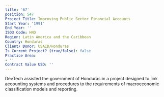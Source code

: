 ```yaml
---
title: '67'
position: 547
Project Title: Improving Public Sector Financial Accounts
Start Year: '1991'
End Year: ''
ISO3 Code: HND
Region: Latin America and the Caribbean
Country: Honduras
Client/ Donor: USAID/Honduras
Is Current Project? (true/false): false
Practice Area:
- ''
Contract Value USD: ''
---
```


DevTech assisted the government of Honduras in a project designed to link accounting systems and procedures to the requirements of macroeconomic classification models and reporting.
